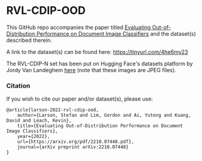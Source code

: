 # RVL-CDIP-OOD

This GitHub repo accompanies the paper titled
 [Evaluating Out-of-Distribution Performance on Document Image Classifiers](https://arxiv.org/pdf/2210.07448.pdf)
and the dataset(s) described therein. 

A link to the dataset(s) can be found here: https://tinyurl.com/4he6my23 

The RVL-CDIP-N set has been put on Hugging Face's datasets platform by Jordy Van Landeghem [here](https://huggingface.co/datasets/jordyvl/RVL-CDIP-N) (note that these images are JPEG files).

### Citation

If you wish to cite our paper and/or dataset(s), please use:

```
@article{larson-2022-rvl-cdip-ood,
    author={Larson, Stefan and Lim, Gordon and Ai, Yutong and Kuang, David and Leach, Kevin},
    title={Evaluating Out-of-Distribution Performance on Document Image Classifiers},
    year={2022},
    url={https://arxiv.org/pdf/2210.07448.pdf},
    journal={arXiv preprint arXiv:2210.07448}
}
```
